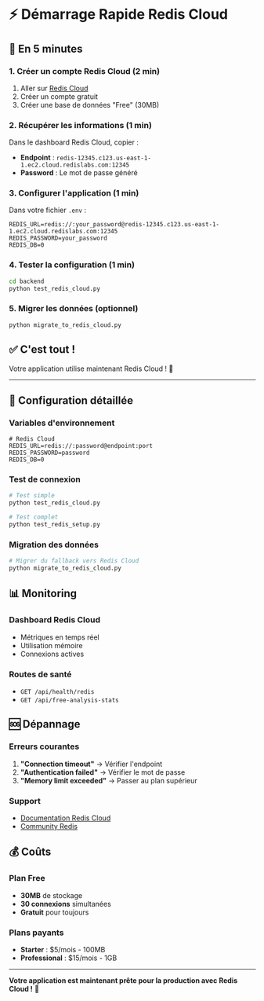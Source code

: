 # ⚡ Démarrage Rapide Redis Cloud

## 🎯 En 5 minutes

### 1. **Créer un compte Redis Cloud** (2 min)
1. Aller sur [Redis Cloud](https://redis.com/try-free/)
2. Créer un compte gratuit
3. Créer une base de données "Free" (30MB)

### 2. **Récupérer les informations** (1 min)
Dans le dashboard Redis Cloud, copier :
- **Endpoint** : `redis-12345.c123.us-east-1-1.ec2.cloud.redislabs.com:12345`
- **Password** : Le mot de passe généré

### 3. **Configurer l'application** (1 min)
Dans votre fichier `.env` :
```env
REDIS_URL=redis://:your_password@redis-12345.c123.us-east-1-1.ec2.cloud.redislabs.com:12345
REDIS_PASSWORD=your_password
REDIS_DB=0
```

### 4. **Tester la configuration** (1 min)
```bash
cd backend
python test_redis_cloud.py
```

### 5. **Migrer les données** (optionnel)
```bash
python migrate_to_redis_cloud.py
```

## ✅ C'est tout !

Votre application utilise maintenant Redis Cloud ! 🎉

---

## 🔧 Configuration détaillée

### Variables d'environnement
```env
# Redis Cloud
REDIS_URL=redis://:password@endpoint:port
REDIS_PASSWORD=password
REDIS_DB=0
```

### Test de connexion
```bash
# Test simple
python test_redis_cloud.py

# Test complet
python test_redis_setup.py
```

### Migration des données
```bash
# Migrer du fallback vers Redis Cloud
python migrate_to_redis_cloud.py
```

## 📊 Monitoring

### Dashboard Redis Cloud
- Métriques en temps réel
- Utilisation mémoire
- Connexions actives

### Routes de santé
- `GET /api/health/redis`
- `GET /api/free-analysis-stats`

## 🆘 Dépannage

### Erreurs courantes
1. **"Connection timeout"** → Vérifier l'endpoint
2. **"Authentication failed"** → Vérifier le mot de passe
3. **"Memory limit exceeded"** → Passer au plan supérieur

### Support
- [Documentation Redis Cloud](https://docs.redis.com/)
- [Community Redis](https://community.redis.com/)

## 💰 Coûts

### Plan Free
- **30MB** de stockage
- **30 connexions** simultanées
- **Gratuit** pour toujours

### Plans payants
- **Starter** : $5/mois - 100MB
- **Professional** : $15/mois - 1GB

---

**Votre application est maintenant prête pour la production avec Redis Cloud !** 🚀 
